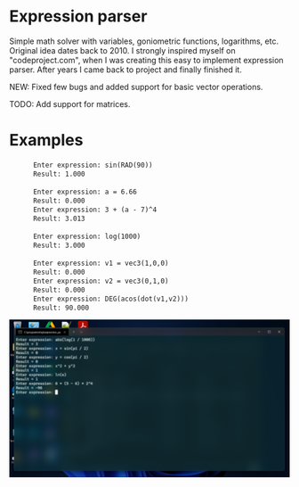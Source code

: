 # Expression parser


 Simple math solver with variables, goniometric functions, logarithms, etc. Original idea dates back to 2010. I strongly inspired myself on "codeproject.com", when I was creating this easy to implement expression parser. After years I came back to project and finally finished it. 


 NEW: Fixed few bugs and added support for basic vector operations.
 
 TODO: Add support for matrices.
 
 # Examples
 
          Enter expression: sin(RAD(90))
          Result: 1.000
          
          Enter expression: a = 6.66
          Result: 0.000
          Enter expression: 3 + (a - 7)^4
          Result: 3.013
          
          Enter expression: log(1000)
          Result: 3.000
          
          Enter expression: v1 = vec3(1,0,0)
          Result: 0.000
          Enter expression: v2 = vec3(0,1,0)
          Result: 0.000
          Enter expression: DEG(acos(dot(v1,v2)))
          Result: 90.000
          


  [![Expression input](https://github.com/eWillyo/ExpressionParser/blob/a966ae5f640ba9ece3d49580170910264f50ac47/expression_input.png?raw=true)](https://www.youtube.com/watch?v=lFQNcjrtSyo)
